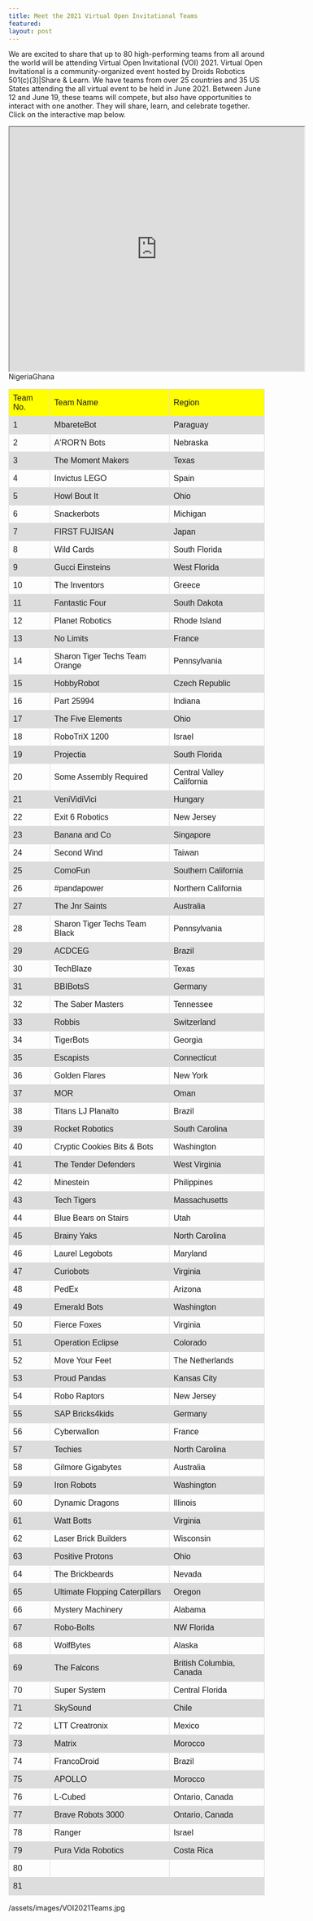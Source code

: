 ```yaml
---
title: Meet the 2021 Virtual Open Invitational Teams
featured:
layout: post
---
```


<p>We are excited to share that up to 80 high-performing teams from all around the world will be attending Virtual Open Invitational (VOI) 2021. Virtual Open Invitational is a community-organized event hosted by Droids Robotics 501(c)(3)|Share & Learn. We have teams from over 25 countries and 35 US States attending the all virtual event to be held in June 2021. Between June 12 and June 19, these teams will compete, but also have opportunities to interact with one another. They will share, learn, and celebrate together. Click on the interactive map below. </p>

<iframe src="https://www.google.com/maps/d/embed?mid=1BGYW2B2URbEzOuwoIK6Ai8AXSha8VgYi" width="580" height="480"></iframe>

<style>
table {
  font-family: arial, sans-serif;
  border-collapse: collapse;
  width: 100%;
}

td, th {
  border: 1px solid #dddddd;
  text-align: left;
  padding: 8px;
}

tr:nth-child(even) {
  background-color: #dddddd;
}
</style>
<table><tr style="background-color: yellow;"><td>Team No.</td><td>Team Name</td><td>Region</td></tr><tr><td>1</td><td>MbareteBot</td><td>Paraguay </td></tr><tr><td>2</td><td>A'ROR'N Bots</td><td>Nebraska </td></tr><tr><td>3</td><td>The Moment Makers</td><td>Texas</td></tr><tr><td>4</td><td>Invictus LEGO</td><td>Spain</td></tr><tr><td>5</td><td>Howl Bout It</td><td>Ohio</td></tr><tr><td>6</td><td>Snackerbots</td><td>Michigan</td></tr><tr><td>7</td><td>FIRST FUJISAN</td><td>Japan</td></tr><tr><td>8</td><td>Wild Cards </td><td>South Florida</td></tr><tr><td>9</td><td>Gucci Einsteins</td><td>West Florida</td></tr><tr><td>10</td><td>The Inventors</td><td>Greece</td></tr><tr><td>11</td><td>Fantastic Four</td><td>South Dakota</td></tr><tr><td>12</td><td>Planet Robotics</td><td>Rhode Island</td></tr><tr><td>13</td><td>No Limits</td><td>France</td></tr><tr><td>14</td><td>Sharon Tiger Techs Team Orange</td><td>Pennsylvania</td></tr><tr><td>15</td><td>HobbyRobot</td><td>Czech Republic</td></tr><tr><td>16</td><td>Part 25994</td><td>Indiana</td></tr><tr><td>17</td><td>The Five Elements</td><td>Ohio</td></tr>
<tr><td>18</td><td>RoboTriX 1200</td><td>Israel</td></tr><tr><td>19</td>
<td>Projectia</td><td>South Florida</td></tr><tr><td>20</td><td>Some Assembly Required</td><td>Central Valley California</td></tr><tr><td>21</td><td>VeniVidiVici</td><td>Hungary</td></tr><tr><td>22</td><td>Exit 6 Robotics</td><td>New Jersey</td></tr><tr><td>23</td><td>Banana and Co</td><td>Singapore</td></tr><tr><td>24</td><td>Second Wind</td><td>Taiwan</td></tr><tr><td>25</td><td>ComoFun</td><td>Southern California</td></tr><tr><td>26</td><td>#pandapower</td><td>Northern California</td></tr><tr><td>27</td><td>The Jnr Saints</td><td>Australia</td></tr><tr><td>28</td><td>Sharon Tiger Techs Team Black </td><td>Pennsylvania</td></tr><tr><td>29</td><td>ACDCEG</td><td>Brazil</td></tr><tr><td>30</td><td>TechBlaze</td><td>Texas</td></tr><tr><td>31</td><td>BBIBotsS</td><td>Germany</td></tr>
<tr><td>32</td><td>The Saber Masters</td><td>Tennessee</td></tr>
<tr><td>33</td><td>Robbis</td><td>Switzerland</td></tr>
<tr><td>34</td><td>TigerBots</td><td>Georgia</td></tr><tr><td>35</td><td>Escapists</td><td>Connecticut</td></tr><tr><td>36</td><td>Golden Flares</td><td>New York</td></tr><tr><td>37</td><td>MOR</td><td>Oman</td></tr><tr><td>38</td><td>Titans LJ Planalto</td><td>Brazil</td></tr><tr><td>39</td><td>Rocket Robotics</td><td>South Carolina</td></tr><tr><td>40</td><td>Cryptic Cookies Bits & Bots</td><td>Washington</td></tr><tr><td>41</td><td>The Tender Defenders</td><td>West Virginia</td></tr><tr><td>42</td><td>Minestein</td><td>Philippines</td></tr><tr><td>43</td><td>Tech Tigers</td><td>Massachusetts</td></tr><tr><td>44</td><td>Blue Bears on Stairs</td><td>Utah</td></tr><tr><td>45</td><td>Brainy Yaks</td><td>North Carolina</td></tr><tr><td>46</td><td>Laurel Legobots</td><td>Maryland</td></tr><tr><td>47</td><td>Curiobots</td><td>Virginia</td></tr><tr><td>48</td><td>PedEx</td><td>Arizona</td></tr><tr><td>49</td><td>Emerald Bots</td><td>Washington</td></tr><tr><td>50</td><td>Fierce Foxes</td><td>Virginia</td></tr><tr><td>51</td><td>Operation Eclipse</td><td>Colorado</td></tr><tr><td>52</td><td>Move Your Feet</td><td>The Netherlands</td></tr><tr><td>53</td><td>Proud Pandas</td><td>Kansas City</td></tr><tr><td>54</td><td>Robo Raptors</td><td>New Jersey</td></tr><tr><td>55</td><td>SAP Bricks4kids</td><td>Germany</td></tr><tr><td>56</td><td>Cyberwallon</td><td>France</td></tr><tr><td>57</td><td>Techies</td><td>North Carolina</td></tr><tr><td>58</td><td>Gilmore Gigabytes</td><td>Australia</td></tr><tr><td>59</td><td>Iron Robots</td><td>Washington</td></tr>
<tr><td>60</td><td>Dynamic Dragons</td><td>Illinois</td></tr><tr>
<td>61</td><td>Watt Botts</td><td>Virginia</td></tr>
<tr><td>62</td><td>Laser Brick Builders</td><td>Wisconsin</td></tr><tr><td>63</td><td>Positive Protons</td><td>Ohio</td></tr>
<tr><td>64</td><td>The Brickbeards</td><td>Nevada</td></tr>
<tr><td>65</td><td>Ultimate Flopping Caterpillars</td><td>Oregon</td></tr>
<tr><td>66</td><td>Mystery Machinery</td><td>Alabama</td></tr>
<tr><td>67</td><td>Robo-Bolts</td><td>NW Florida</td></tr>
<tr><td>68</td><td>WolfBytes</td><td>Alaska</td></tr>
<tr><td>69</td><td>The Falcons</td><td>British Columbia, Canada</td></tr>
<tr><td>70</td><td>Super System</td><td>Central Florida</td></tr>
<tr><td>71</td><td>SkySound</td><td>Chile</td></tr>
<tr><td>72</td><td>LTT Creatronix</td><td>Mexico</td></tr>
<tr><td>73</td><td>Matrix</td><td>Morocco</td></tr>
<tr><td>74</td><td>FrancoDroid</td><td>Brazil</td></tr>
<tr><td>75</td><td>APOLLO</td><td>Morocco</td></tr>
<tr><td>76</td><td>L-Cubed</td><td>Ontario, Canada</td></tr>
<tr><td>77</td><td>Brave Robots 3000</td><td>Ontario, Canada</td></tr>
<tr><td>78</td><td>Ranger</td><td>Israel</td></tr>
<tr><td>79</td><td>Pura Vida Robotics</td><td>Costa Rica</td></tr>
<tr><td>80</td><td></td><td></td>Nigeria</tr>
<tr><td>81</td><td></td><td></td>Ghana</tr>


</table>

/assets/images/VOI2021Teams.jpg
</p>
